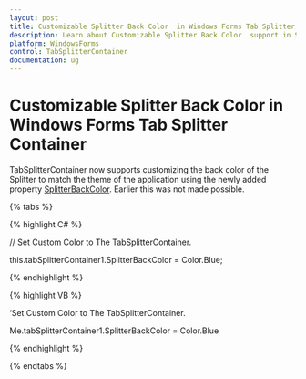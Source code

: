 ```yaml
---
layout: post
title: Customizable Splitter Back Color  in Windows Forms Tab Splitter Container control | Syncfusion
description: Learn about Customizable Splitter Back Color  support in Syncfusion Windows Forms Tab Splitter Container control and more details.
platform: WindowsForms
control: TabSplitterContainer 
documentation: ug
---
```


# Customizable Splitter Back Color  in Windows Forms Tab Splitter Container

TabSplitterContainer now supports customizing the back color of the Splitter to match the theme of the application using the newly added property [SplitterBackColor](https://help.syncfusion.com/cr/windowsforms/Syncfusion.Windows.Forms.Tools.TabSplitterContainer.html#Syncfusion_Windows_Forms_Tools_TabSplitterContainer_SplitterBackColor). Earlier this was not made possible.

{% tabs %}

{% highlight C# %}

// Set Custom Color to The TabSplitterContainer.

this.tabSplitterContainer1.SplitterBackColor = Color.Blue;

{% endhighlight %}

{% highlight VB %}

‘Set Custom Color to The TabSplitterContainer.

Me.tabSplitterContainer1.SplitterBackColor = Color.Blue

{% endhighlight %}

{% endtabs %}
